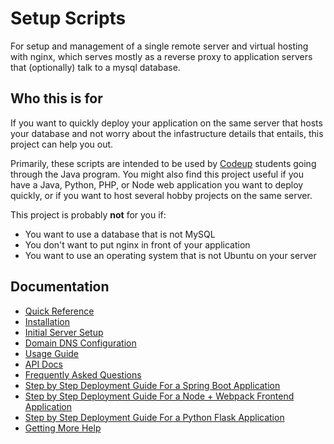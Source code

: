 # Setup Scripts

For setup and management of a single remote server and virtual hosting with
nginx, which serves mostly as a reverse proxy to application servers that
(optionally) talk to a mysql database.

## Who this is for

If you want to quickly deploy your application on the same server that hosts
your database and not worry about the infastructure details that entails, this
project can help you out.

Primarily, these scripts are intended to be used by [Codeup](http://codeup.com)
students going through the Java program. You might also find this project useful
if you have a Java, Python, PHP, or Node web application you want to deploy
quickly, or if you want to host several hobby projects on the same server.

This project is probably **not** for you if:

- You want to use a database that is not MySQL
- You don't want to put nginx in front of your application
- You want to use an operating system that is not Ubuntu on your server

## Documentation

- [Quick Reference](docs/quick-reference.md)
- [Installation](docs/installation.md)
- [Initial Server Setup](docs/initial-server-setup.md)
- [Domain DNS Configuration](docs/dns-configuration.md)
- [Usage Guide](docs/usage.md)
- [API Docs](docs/api.md)
- [Frequently Asked Questions](docs/faq.md)
- [Step by Step Deployment Guide For a Spring Boot Application](docs/spring-boot-deployment-guide.md)
- [Step by Step Deployment Guide For a Node + Webpack Frontend Application](docs/node-movies-deployment-guide.md)
- [Step by Step Deployment Guide For a Python Flask Application](docs/python-deployment-guide.md)
- [Getting More Help](SUPPORT.md)
